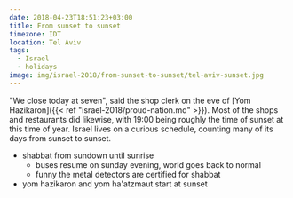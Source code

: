 ```yaml
---
date: 2018-04-23T18:51:23+03:00
title: From sunset to sunset
timezone: IDT
location: Tel Aviv
tags:
  - Israel
  - holidays
image: img/israel-2018/from-sunset-to-sunset/tel-aviv-sunset.jpg
---
```


"We close today at seven", said the shop clerk on the eve of [Yom Hazikaron]({{< ref "israel-2018/proud-nation.md" >}}). Most of the shops and restaurants did likewise, with 19:00 being roughly the time of sunset at this time of year. Israel lives on a curious schedule, counting many of its days from sunset to sunset.

<!--more-->

- shabbat from sundown until sunrise
    - buses resume on sunday evening, world goes back to normal
    - funny the metal detectors are certified for shabbat
- yom hazikaron and yom ha'atzmaut start at sunset
